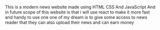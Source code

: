 This is a modern news website made using HTML CSS And JavaScript And in future scope of this website is that i will use react to make it more fast and handy to use 
one one of my dream is to give some access to news reader that they can also upload their news and can earn money 